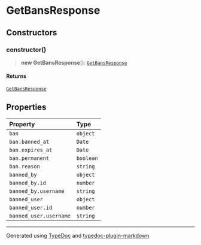 # GetBansResponse

## Constructors

### constructor()

> **new GetBansResponse**(): [`GetBansResponse`](class.GetBansResponse.md)

#### Returns

[`GetBansResponse`](class.GetBansResponse.md)

## Properties

| Property               | Type      |
| :--------------------- | :-------- |
| `ban`                  | `object`  |
| `ban.banned_at`        | `Date`    |
| `ban.expires_at`       | `Date`    |
| `ban.permanent`        | `boolean` |
| `ban.reason`           | `string`  |
| `banned_by`            | `object`  |
| `banned_by.id`         | `number`  |
| `banned_by.username`   | `string`  |
| `banned_user`          | `object`  |
| `banned_user.id`       | `number`  |
| `banned_user.username` | `string`  |

---

Generated using [TypeDoc](https://typedoc.org/) and [typedoc-plugin-markdown](https://www.npmjs.com/package/typedoc-plugin-markdown)
